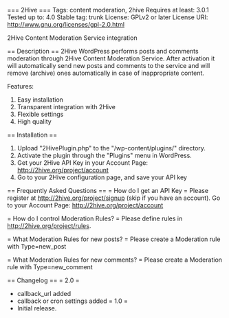 === 2Hive ===
Tags: content moderation, 2hive
Requires at least: 3.0.1
Tested up to: 4.0
Stable tag: trunk
License: GPLv2 or later
License URI: http://www.gnu.org/licenses/gpl-2.0.html

2Hive Content Moderation Service integration

== Description ==
2Hive WordPress performs posts and comments moderation through 2Hive Content Moderation Service. After activation it will automatically send new posts and comments to the service and will remove (archive) ones automatically in case of inappropriate content.

Features:

1. Easy installation
2. Transparent integration with 2Hive
3. Flexible settings
4. High quality

== Installation ==
1. Upload \"2HivePlugin.php\" to the \"/wp-content/plugins/\" directory.
2. Activate the plugin through the \"Plugins\" menu in WordPress.
3. Get your 2Hive API Key in your Account Page: http://2hive.org/project/account
4. Go to your 2Hive configuration page, and save your API key

== Frequently Asked Questions ==
= How do I get an API Key =
Please register at http://2hive.org/project/signup (skip if you have an account). Go to your Account Page: http://2hive.org/project/account

= How do I control Moderation Rules? =
Please define rules in http://2hive.org/project/rules. 

= What Moderation Rules for new posts? =
Please create a Moderation rule with Type=new_post

= What Moderation Rules for new comments? =
Please create a Moderation rule with Type=new_comment

== Changelog ==
= 2.0 =
* callback_url added
* callback or cron settings added
= 1.0 =
* Initial release.